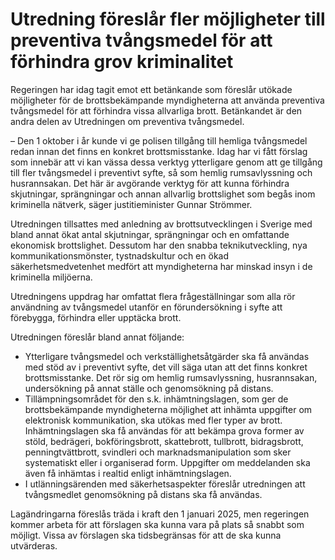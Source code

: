 # Utredning föreslår fler möjligheter till preventiva tvångsmedel för att förhindra grov kriminalitet

Regeringen har idag tagit emot ett betänkande som föreslår utökade möjligheter för de brottsbekämpande myndigheterna att använda preventiva tvångsmedel för att förhindra vissa allvarliga brott. Betänkandet är den andra delen av Utredningen om preventiva tvångsmedel.

– Den 1 oktober i år kunde vi ge polisen tillgång till hemliga tvångsmedel redan innan det finns en konkret brottsmisstanke. Idag har vi fått förslag som innebär att vi kan vässa dessa verktyg ytterligare genom att ge tillgång till fler tvångsmedel i preventivt syfte, så som hemlig rumsavlyssning och husrannsakan. Det här är avgörande verktyg för att kunna förhindra skjutningar, sprängningar och annan allvarlig brottslighet som begås inom kriminella nätverk, säger justitieminister Gunnar Strömmer.

Utredningen tillsattes med anledning av brottsutvecklingen i Sverige med bland annat ökat antal skjutningar, sprängningar och en omfattande ekonomisk brottslighet. Dessutom har den snabba teknikutveckling, nya kommunikationsmönster, tystnadskultur och en ökad säkerhetsmedvetenhet medfört att myndigheterna har minskad insyn i de kriminella miljöerna.

Utredningens uppdrag har omfattat flera frågeställningar som alla rör användning av tvångsmedel utanför en förundersökning i syfte att förebygga, förhindra eller upptäcka brott.

Utredningen föreslår bland annat följande:

* Ytterligare tvångsmedel och verkställighets­åtgärder ska få användas med stöd av i preventivt syfte, det vill säga utan att det finns konkret brottsmisstanke. Det rör sig om hemlig rumsavlyssning, husrannsakan, undersökning på annat ställe och genomsökning på distans.
* Tillämpningsområdet för den s.k. inhämtningslagen, som ger de brottsbekämpande myndigheterna möjlighet att inhämta uppgifter om elektronisk kommunikation, ska utökas med fler typer av brott. Inhämtningslagen ska få användas för att bekämpa grova former av stöld, bedrägeri, bokföringsbrott, skattebrott, tullbrott, bidragsbrott, penningtvättbrott, svindleri och marknadsmanipulation som sker systematiskt eller i organiserad form. Uppgifter om meddelanden ska även få inhämtas i realtid enligt inhämtningslagen.
* I utlänningsärenden med säkerhetsaspekter föreslår utredningen att tvångsmedlet genomsökning på distans ska få användas.

Lagändringarna föreslås träda i kraft den 1 januari 2025, men regeringen kommer arbeta för att förslagen ska kunna vara på plats så snabbt som möjligt. Vissa av förslagen ska tidsbegränsas för att de ska kunna utvärderas.
